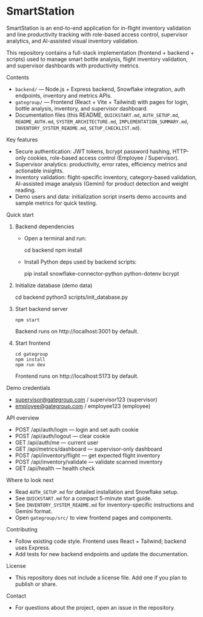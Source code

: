 # SmartStation

SmartStation is an end-to-end application for in-flight inventory validation and line productivity tracking with role-based access control, supervisor analytics, and AI-assisted visual inventory validation.

This repository contains a full-stack implementation (frontend + backend + scripts) used to manage smart bottle analysis, flight inventory validation, and supervisor dashboards with productivity metrics.

Contents

- `backend/` — Node.js + Express backend, Snowflake integration, auth endpoints, inventory and metrics APIs.
- `gategroup/` — Frontend (React + Vite + Tailwind) with pages for login, bottle analysis, inventory, and supervisor dashboard.
- Documentation files (this README, `QUICKSTART.md`, `AUTH_SETUP.md`, `README_AUTH.md`, `SYSTEM_ARCHITECTURE.md`, `IMPLEMENTATION_SUMMARY.md`, `INVENTORY_SYSTEM_README.md`, `SETUP_CHECKLIST.md`).

Key features

- Secure authentication: JWT tokens, bcrypt password hashing, HTTP-only cookies, role-based access control (Employee / Supervisor).
- Supervisor analytics: productivity, error rates, efficiency metrics and actionable insights.
- Inventory validation: flight-specific inventory, category-based validation, AI-assisted image analysis (Gemini) for product detection and weight reading.
- Demo users and data: initialization script inserts demo accounts and sample metrics for quick testing.

Quick start

1.  Backend dependencies

    - Open a terminal and run:

      cd backend
      npm install

    - Install Python deps used by backend scripts:

      pip install snowflake-connector-python python-dotenv bcrypt

2.  Initialize database (demo data)

    cd backend
    python3 scripts/init_database.py

3.  Start backend server

        npm start

    Backend runs on http://localhost:3001 by default.

4.  Start frontend

        cd gategroup
        npm install
        npm run dev

    Frontend runs on http://localhost:5173 by default.

Demo credentials

- supervisor@gategroup.com / supervisor123 (supervisor)
- employee@gategroup.com / employee123 (employee)

API overview

- POST /api/auth/login — login and set auth cookie
- POST /api/auth/logout — clear cookie
- GET /api/auth/me — current user
- GET /api/metrics/dashboard — supervisor-only dashboard
- POST /api/inventory/flight — get expected flight inventory
- POST /api/inventory/validate — validate scanned inventory
- GET /api/health — health check

Where to look next

- Read `AUTH_SETUP.md` for detailed installation and Snowflake setup.
- See `QUICKSTART.md` for a compact 5-minute start guide.
- See `INVENTORY_SYSTEM_README.md` for inventory-specific instructions and Gemini format.
- Open `gategroup/src/` to view frontend pages and components.

Contributing

- Follow existing code style. Frontend uses React + Tailwind; backend uses Express.
- Add tests for new backend endpoints and update the documentation.

License

- This repository does not include a license file. Add one if you plan to publish or share.

Contact

- For questions about the project, open an issue in the repository.

